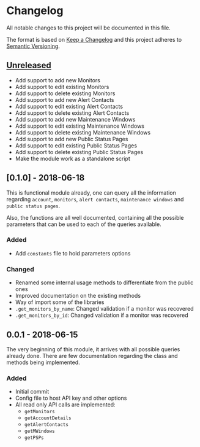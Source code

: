 # Changelog
All notable changes to this project will be documented in this file.

The format is based on [Keep a Changelog](http://keepachangelog.com/en/1.0.0/)
and this project adheres to [Semantic Versioning](http://semver.org/spec/v2.0.0.html).

## [Unreleased]
- Add support to add new Monitors
- Add support to edit existing Monitors
- Add support to delete existing Monitors
- Add support to add new Alert Contacts
- Add support to edit existing Alert Contacts
- Add support to delete existing Alert Contacts
- Add support to add new Maintenance Windows
- Add support to edit existing Maintenance Windows
- Add support to delete existing Maintenance Windows
- Add support to add new Public Status Pages
- Add support to edit existing Public Status Pages
- Add support to delete existing Public Status Pages
- Make the module work as a standalone script

## [0.1.0] - 2018-06-18
This is functional module already, one can query all the information regarding `account`, `monitors`, `alert contacts`, `maintenance windows` and `public status pages`.

Also, the functions are all well documented, containing all the possible parameters that can be used to each of the queries available.  

### Added
- Add `constants` file to hold parameters options 
### Changed
- Renamed some internal usage methods to differentiate from the public ones
- Improved documentation on the existing methods
- Way of import some of the libraries
- `.get_monitors_by_name`: Changed validation if a monitor was recovered
- `.get_monitors_by_id`: Changed validation if a monitor was recovered

## 0.0.1 - 2018-06-15

The very beginning of this module, it arrives with all possible queries already done.  There are few documentation regarding the class and methods being implemented.
 
### Added
- Initial commit
- Config file to host API key and other options
- All read only API calls are implemented:
  - `getMonitors`
  - `getAccountDetails`
  - `getAlertContacts`
  - `getMWindows`
  - `getPSPs`

[0.0.2]: https://gitlab.com/fboaventura/upytimerobot/compare/0.0.1...0.0.2
[Unreleased]: https://gitlab.com/fboaventura/upytimerobot/compare/0.0.1...master
